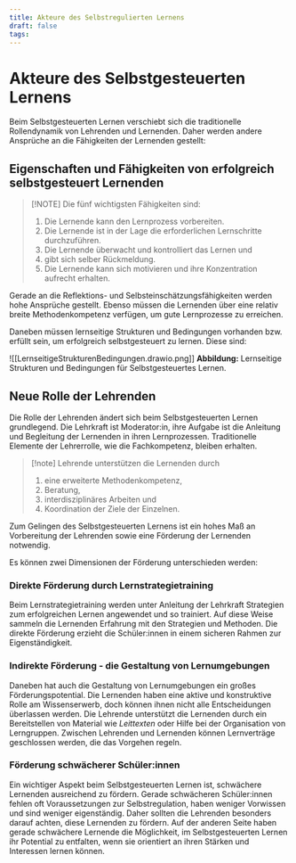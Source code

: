 ```yaml
---
title: Akteure des Selbstregulierten Lernens
draft: false
tags:
---
```

# Akteure des Selbstgesteuerten Lernens
Beim Selbstgesteuerten Lernen verschiebt sich die traditionelle Rollendynamik von Lehrenden und Lernenden. Daher werden andere Ansprüche an die Fähigkeiten der Lernenden gestellt:
## Eigenschaften und Fähigkeiten von erfolgreich selbstgesteuert Lernenden
> [!NOTE] Die fünf wichtigsten Fähigkeiten sind:
> 1. Die Lernende kann den Lernprozess vorbereiten.
> 2. Die Lernende ist in der Lage die erforderlichen Lernschritte durchzuführen.
> 3. Die Lernende überwacht und kontrolliert das Lernen und 
> 4. gibt sich selber Rückmeldung.
> 5. Die Lernende kann sich motivieren und ihre Konzentration aufrecht erhalten.

Gerade an die Reflektions- und Selbsteinschätzungsfähigkeiten werden hohe Ansprüche gestellt. Ebenso müssen die Lernenden über eine relativ breite Methodenkompetenz verfügen, um gute Lernprozesse zu erreichen.

Daneben müssen lernseitige Strukturen und Bedingungen vorhanden bzw. erfüllt sein, um erfolgreich selbstgesteuert zu lernen. Diese sind:

![[LernseitigeStrukturenBedingungen.drawio.png]]
**Abbildung:** Lernseitige Strukturen und Bedingungen für Selbstgesteuertes Lernen.
## Neue Rolle der Lehrenden
Die Rolle der Lehrenden ändert sich beim Selbstgesteuerten Lernen grundlegend. Die Lehrkraft ist Moderator:in, ihre Aufgabe ist die Anleitung und Begleitung der Lernenden in ihren Lernprozessen. Traditionelle Elemente der Lehrerrolle, wie die Fachkompetenz, bleiben erhalten.
>[!note] Lehrende unterstützen die Lernenden durch 
>1. eine erweiterte Methodenkompetenz,
>2. Beratung,
>3. interdisziplinäres Arbeiten und
>4. Koordination der Ziele der Einzelnen.
 
Zum Gelingen des Selbstgesteuerten Lernens ist ein hohes Maß an Vorbereitung der Lehrenden sowie eine Förderung der Lernenden notwendig.

Es können zwei Dimensionen der Förderung unterschieden werden:
### Direkte Förderung durch Lernstrategietraining
Beim Lernstrategietraining werden unter Anleitung der Lehrkraft Strategien zum erfolgreichen Lernen angewendet und so trainiert. Auf diese Weise sammeln die Lernenden Erfahrung mit den Strategien und Methoden. Die direkte Förderung erzieht die Schüler:innen in einem sicheren Rahmen zur Eigenständigkeit.
### Indirekte Förderung - die Gestaltung von Lernumgebungen
Daneben hat auch die Gestaltung von Lernumgebungen ein großes Förderungspotential.
Die Lernenden haben eine aktive und konstruktive Rolle am Wissenserwerb, doch können ihnen nicht alle Entscheidungen überlassen werden. Die Lehrende unterstützt die Lernenden durch ein Bereitstellen von Material wie *Leittexten* oder Hilfe bei der Organisation von Lerngruppen. Zwischen Lehrenden und Lernenden können Lernverträge geschlossen werden, die das Vorgehen regeln.
### Förderung schwächerer Schüler:innen
Ein wichtiger Aspekt beim Selbstgesteuerten Lernen ist, schwächere Lernenden ausreichend zu fördern. Gerade schwächeren Schüler:innen fehlen oft Voraussetzungen zur Selbstregulation, haben weniger Vorwissen und sind weniger eigenständig. Daher sollten die Lehrenden besonders darauf achten, diese Lernenden zu fördern. 
Auf der anderen Seite haben gerade schwächere Lernende die Möglichkeit, im Selbstgesteuerten Lernen ihr Potential zu entfalten, wenn sie orientiert an ihren Stärken und Interessen lernen können.